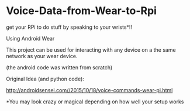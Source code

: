 # Voice-Data-from-Wear-to-Rpi
get your RPi to do stuff by speaking to your wrists*!!


Using Android Wear 

This project can be used for interacting with any device on a the same network as your wear device.

(the android code was written from scratch)

Original Idea (and python code):

http://androidsensei.com//2015/10/18/voice-commands-wear-pi.html











*You may look crazy or magical depending on how well your setup works
